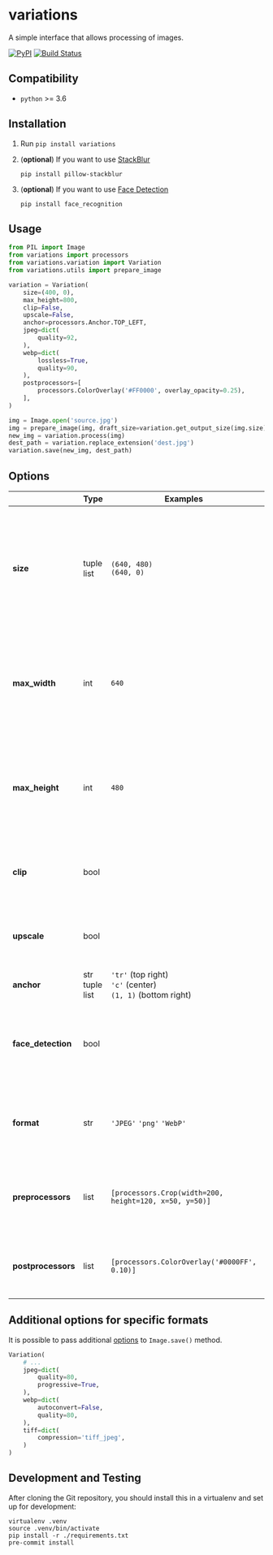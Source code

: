 # variations
A simple interface that allows processing of images.

[![PyPI](https://img.shields.io/pypi/v/variations.svg)](https://pypi.org/project/variations/)
[![Build Status](https://travis-ci.org/dldevinc/variations.svg?branch=master)](https://travis-ci.org/dldevinc/variations)

## Compatibility
* `python` >= 3.6

## Installation
1. Run `pip install variations`

2. (**optional**) If you want to use [StackBlur](https://github.com/dldevinc/pillow-stackblur)

    ``pip install pillow-stackblur``

3. (**optional**) If you want to use [Face Detection](https://github.com/ageitgey/face_recognition)

    ``pip install face_recognition``

## Usage
```python
from PIL import Image
from variations import processors
from variations.variation import Variation
from variations.utils import prepare_image

variation = Variation(
    size=(400, 0),
    max_height=800,
    clip=False,
    upscale=False,
    anchor=processors.Anchor.TOP_LEFT,
    jpeg=dict(
        quality=92,
    ),
    webp=dict(
        lossless=True,
        quality=90,
    ),
    postprocessors=[
        processors.ColorOverlay('#FF0000', overlay_opacity=0.25),
    ],
)

img = Image.open('source.jpg')
img = prepare_image(img, draft_size=variation.get_output_size(img.size))
new_img = variation.process(img)
dest_path = variation.replace_extension('dest.jpg')
variation.save(new_img, dest_path)
```

## Options
|                    | Type                 | Examples                                                  | Description                                                                                                                                              |
|--------------------|----------------------|-----------------------------------------------------------|----------------------------------------------------------------------------------------------------------------------------------------------------------|
| **size**           | tuple<br>list        | `(640, 480)`<br>`(640, 0)`                                | The **canvas** size of image. If you set the width or height to zero, the corresponding value will be automatically adjusted based on the aspect ratio   |
| **max_width**      | int                  | `640`                                                     | It specifies the maximum width in pixels.This option have meaning only when corresponding value in `size` is zero                                        |
| **max_height**     | int                  | `480`                                                     | It specifies the maximum height in pixels.This option have meaning only when corresponding value in `size` is zero                                       |
| **clip**           | bool                 |                                                           | When set to `True`, the image can be cropped when filling the canvas.                                                                                    |
| **upscale**        | bool                 |                                                           | When set to `True`, the image can be upscaled when filling the canvas.                                                                                   |
| **anchor**         | str<br>tuple<br>list | `'tr'` (top right)<br>`'c'` (center)<br>`(1, 1)` (bottom right) | Defines the anchor point.                                                                                                                          |
| **face_detection** | bool                 |                                                           | Use a face detection system to find anchor point. You must install [facial recognition api](https://github.com/ageitgey/face_recognition) to use this.   |
| **format**         | str                  | `'JPEG'` `'png'` `'WebP'`                                 | Enforce output image format. Defaults to `'AUTO'`, which means keep input format.                                                                        |
| **preprocessors**  | list                 | `[processors.Crop(width=200, height=120, x=50, y=50)]`    | [PilKit](https://github.com/matthewwithanm/pilkit) processors are invoked before the main processing stage                                               |
| **postprocessors** | list                 | `[processors.ColorOverlay('#0000FF', 0.10)]`              | [PilKit](https://github.com/matthewwithanm/pilkit) processors are invoked after the main processing stage                                                |

## Additional options for specific formats

It is possible to pass additional [options](https://pillow.readthedocs.io/en/latest/handbook/image-file-formats.html)
to `Image.save()` method.

```python
Variation(
    # ...
    jpeg=dict(
        quality=80,
        progressive=True,
    ),
    webp=dict(
        autoconvert=False,
        quality=80,
    ),
    tiff=dict(
        compression='tiff_jpeg',
    )
)
```

## Development and Testing
After cloning the Git repository, you should install this
in a virtualenv and set up for development:
```shell script
virtualenv .venv
source .venv/bin/activate
pip install -r ./requirements.txt
pre-commit install
```
